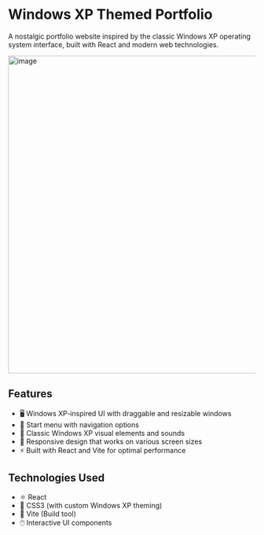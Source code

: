 # Windows XP Themed Portfolio

A nostalgic portfolio website inspired by the classic Windows XP operating system interface, built with React and modern web technologies.


<img width="1362" height="646" alt="image" src="https://github.com/user-attachments/assets/022b31eb-0aeb-4b32-beae-ac13f706105c" />

## Features

- 🖥️ Windows XP-inspired UI with draggable and resizable windows
- 📂 Start menu with navigation options
- 🎨 Classic Windows XP visual elements and sounds
- 📱 Responsive design that works on various screen sizes
- ⚡ Built with React and Vite for optimal performance

## Technologies Used

- ⚛️ React 
- 🎨 CSS3 (with custom Windows XP theming)
- 🚀 Vite (Build tool)
- 🖱️ Interactive UI components

